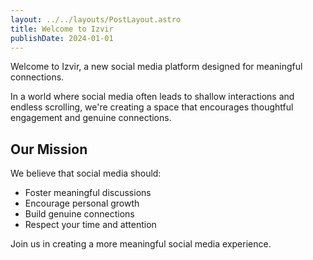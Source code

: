 ```yaml
---
layout: ../../layouts/PostLayout.astro
title: Welcome to Izvir
publishDate: 2024-01-01
---
```


Welcome to Izvir, a new social media platform designed for meaningful connections. 

In a world where social media often leads to shallow interactions and endless scrolling, we're creating a space that encourages thoughtful engagement and genuine connections.

## Our Mission

We believe that social media should:
- Foster meaningful discussions
- Encourage personal growth
- Build genuine connections
- Respect your time and attention

Join us in creating a more meaningful social media experience.
